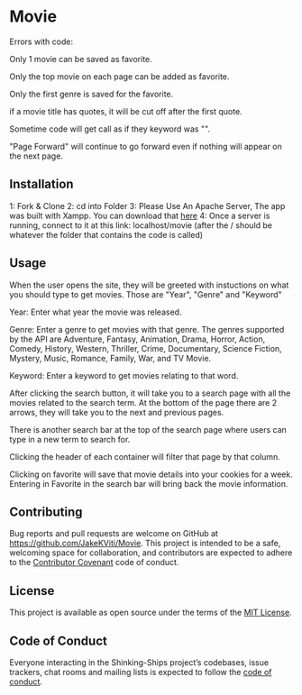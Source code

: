 # Movie

Errors with code:

Only 1 movie can be saved as favorite.

Only the top movie on each page can be added as favorite.

Only the first genre is saved for the favorite.

if a movie title has quotes, it will be cut off after the first quote.

Sometime code will get call as if they keyword was "".

"Page Forward" will continue to go forward even if nothing will appear on the next page.

## Installation
1: Fork & Clone
2: cd into Folder
3: Please Use An Apache Server, The app was built with Xampp. You can download that [here](https://www.apachefriends.org/index.html)
4: Once a server is running, connect to it at this link: localhost/movie (after the / should be whatever the folder that contains the code is called)


## Usage 
When the user opens the site, they will be greeted with instuctions on what you should type to get movies. Those are "Year", "Genre" and "Keyword"

Year: Enter what year the movie was released.

Genre: Enter a genre to get movies with that genre. The genres supported by the API are Adventure, Fantasy, Animation, Drama, Horror, Action, Comedy, History, Western, Thriller, Crime, Documentary, Science Fiction, Mystery, Music, Romance, Family, War, and TV Movie.

Keyword: Enter a keyword to get movies relating to that word.

After clicking the search button, it will take you to a search page with all the movies related to the search term. At the bottom of the page there are 2 arrows, they will take you to the next and previous pages.

There is another search bar at the top of the search page where users can type in a new term to search for.

Clicking the header of each container will filter that page by that column.

Clicking on favorite will save that movie details into your cookies for a week. Entering in Favorite in the search bar will bring back the movie information.

## Contributing

Bug reports and pull requests are welcome on GitHub at https://github.com/JakeKViti/Movie. This project is intended to be a safe, welcoming space for collaboration, and contributors are expected to adhere to the [Contributor Covenant](http://contributor-covenant.org) code of conduct.

## License

This project is available as open source under the terms of the [MIT License](https://opensource.org/licenses/MIT).

## Code of Conduct

Everyone interacting in the Shinking-Ships project’s codebases, issue trackers, chat rooms and mailing lists is expected to follow the [code of conduct](https://www.contributor-covenant.org/).
